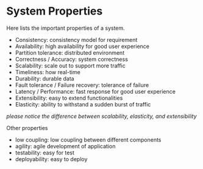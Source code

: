 # System Properties

Here lists the important properties of a system.

- Consistency: consistency model for requirement
- Availability: high availability for good user experience
- Partition tolerance: distributed environment
- Correctness / Accuracy: system correctness
- Scalability: scale out to support more traffic
- Timeliness: how real-time
- Durability: durable data
- Fault tolerance / Failure recovery: tolerance of failure
- Latency / Performance: fast response for good user experience
- Extensibility: easy to extend functionalities
- Elasticity: ability to withstand a sudden burst of traffic

*please notice the difference between scalability, elasticity, and extensibility*

Other properties
- low coupling: low coupling between different components
- agility: agile development of application
- testability: easy for test
- deployability: easy to deploy